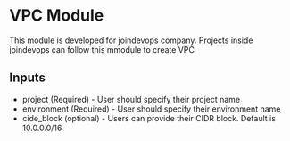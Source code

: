 # VPC Module
This module is developed for joindevops company. Projects inside joindevops can follow this mmodule to create VPC

## Inputs

* project (Required) - User should specify their project name
* environment (Required) - User should specify their environment name
* cide_block (optional) - Users can provide their CIDR block. Default is 10.0.0.0/16